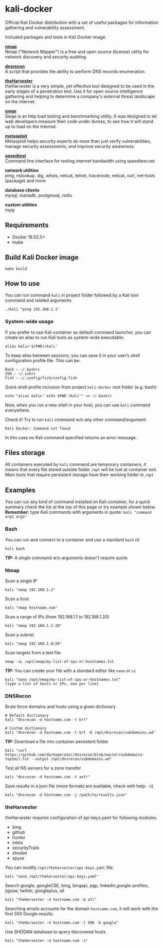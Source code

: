 # kali-docker

Official Kali Docker distribution with a set of useful packages for information gathering and vulnerability assessment.

Included packages and tools in Kali Docker image:

**[nmap](https://nmap.org/)**    
Nmap ("Network Mapper") is a free and open source (license) utility for network discovery and security auditing.

**[dnsrecon](https://github.com/darkoperator/dnsrecon)**  
A script that provides the ability to perform DNS records enumeration. 

**[theHarvester](https://github.com/laramies/theHarvester/)**  
theHarvester is a very simple, yet effective tool designed to be used in the early
stages of a penetration test. Use it for open source intelligence gathering and
helping to determine a company's external threat landscape on the internet. 

**[siege](https://www.joedog.org/siege-home/)**  
Siege is an http load testing and benchmarking utility. It was designed to let web developers measure their code under duress, to see how it will stand up to load on the internet.

**[metasploit](https://www.metasploit.com/)**  
Metasploit helps security experts do more than just verify vulnerabilities, manage security assessments, and improve security awareness.

**[speedtest](https://github.com/sivel/speedtest-cli)**  
Command line interface for testing internet bandwidth using speedtest.net

**network utilities**  
ping, nslookup, dig, whois, netcat, telnet, traceroute, netcat, curl, net-tools (package) and more

**database clients**  
mysql, mariadb, postgresql, redis

**custom utilities**  
myip

## Requirements
- Docker 18.02.0+
- make

## Build Kali Docker image
```
make build
```

## How to use
You can run command `kali` in project folder followed by a Kali tool command and related arguments

```
./kali "ping 192.168.1.1"
```

### System-wide usage  
If you prefer to use Kali container as default command launcher, you can create an alias to run Kali tools as system-wide executable:

```
alias kali='$(PWD)/kali'
```

To keep alias between sessions, you can save it in your user’s shell configuration profile file. This can be:

```
Bash – ~/.bashrc
ZSH – ~/.zshrc
Fish – ~/.config/fish/config.fish
```

Quick shell profile inclusion from project `kali-docker` root folder (e.g. bash): 

```
echo "alias kali='`echo $PWD`/kali'" >> ~/.bashrc
```

Now, when you run a new shell in your host, you can use `kali` command everywhere.

Check it! Try to run `kali` command w/o any other command/argument:
```
Kali Docker: Command not found
```
In this case no Kali command specified returns an error message.

## Files storage
All containers executed by `kali` command are temporary containers, it means that every file stored outside folder `/opt` will be lost at container exit.
Main tools that require persistent storage have their working folder in `/opt` 

## Examples
You can run any kind of command installed on Kali container, for a quick summary check the list at the top of this page or try example shown below.  
**Remember:** type Kali commands with arguments in quote: `kali "command arg1 arg2"`

### Bash

You can run and connect to a container and use a standard `bash` cli
```
kali bash
```
**TIP:** A single command w/o arguments doesn't require quote 

### Nmap

Scan a single IP
```
kali "nmap 192.168.1.1"
```

Scan a host
```
kali "nmap hostname.com"
```

Scan a range of IPs (from 192.168.1.1 to 192.168.1.20)
```
kali "nmap 192.168.1.1-20"
```

Scan a subnet
```
kali "nmap 192.168.1.0/24"
```

Scan targets from a text file
```
nmap -iL /opt/nmap/my-list-of-ips-or-hostnames.txt
```
**TIP:** You can create your file with a standard editor like `nano` or `vi`
```
kali "nano /opt/nmap/my-list-of-ips-or-hostnames.txt"
[type a list of hosts or IPs, one per line]
```

### DNSRecon

Brute force domains and hosts using a given dictionary
```
# Default dictionary
kali "dnsrecon -d hostname.com -t brt"

# Custom dictionary
kali "dnsrecon -d hostname.com -t brt -D /opt/dnsrecon/subdomains.wd"
```
**TIP:** Download a file into container persistent folder
```
kali "curl https://github.com/darkoperator/dnsrecon/blob/master/subdomains-top1mil.txt --output /opt/dnsrecon/subdomains.wd"
```

Test all NS servers for a zone transfer
```
kali "dnsrecon -d hostname.com -t axfr"
```

Save results in a json file (more formats are available, check with help: `-h`)
```
kali "dnsrecon -d hostname.com -j /path/to/results.json"
```

### theHarvester
theHarvester requires configuration of api-keys.yaml for following modules:
- bing
- github
- hunter
- intelx
- securityTrails
- shodan
- spyse

You can modify `/opt/theharvester/api-keys.yaml` file:
```
kali "nano /opt/theharvester/api-keys.yaml"
```

Search google, googleCSE, bing, bingapi, pgp, linkedin,google-profiles, jigsaw, twitter, googleplus, all
```
kali "theHarvester -d hostname.com -b all"
```

Searching emails accounts for the domain `hostname.com`, it will work with the first 500 Google results:
```
kali "theHarvester -d hostname.com -l 500 -b google"
```

Use SHODAN database to query discovered hosts
```
kali "theHarvester -d hostname.com -s"	
```

